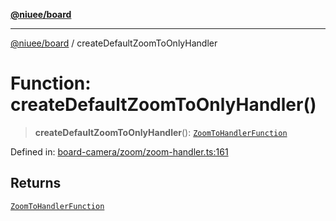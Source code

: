 [**@niuee/board**](../README.md)

***

[@niuee/board](../globals.md) / createDefaultZoomToOnlyHandler

# Function: createDefaultZoomToOnlyHandler()

> **createDefaultZoomToOnlyHandler**(): [`ZoomToHandlerFunction`](../type-aliases/ZoomToHandlerFunction.md)

Defined in: [board-camera/zoom/zoom-handler.ts:161](https://github.com/niuee/board/blob/d74620e4e63da3004adfc7105b7f1136fce9577c/src/board-camera/zoom/zoom-handler.ts#L161)

## Returns

[`ZoomToHandlerFunction`](../type-aliases/ZoomToHandlerFunction.md)
